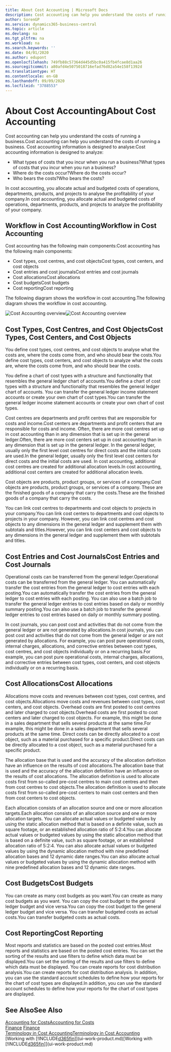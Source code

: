 ```yaml
---
title: About Cost Accounting | Microsoft Docs
description: Cost accounting can help you understand the costs of running a business.
author: SorenGP
ms.service: dynamics365-business-central
ms.topic: article
ms.devlang: na
ms.tgt_pltfrm: na
ms.workload: na
ms.search.keywords: ''
ms.date: 04/01/2020
ms.author: edupont
ms.openlocfilehash: 749fb88c57364d445d5bc0a415fb4fcae8d1aa26
ms.sourcegitcommit: a80afd4e5075018716efad76d82a54e158f1392d
ms.translationtype: HT
ms.contentlocale: en-GB
ms.lasthandoff: 09/09/2020
ms.locfileid: "3788553"
---
```

# <a name="about-cost-accounting"></a><span data-ttu-id="667dc-103">About Cost Accounting</span><span class="sxs-lookup"><span data-stu-id="667dc-103">About Cost Accounting</span></span>
<span data-ttu-id="667dc-104">Cost accounting can help you understand the costs of running a business.</span><span class="sxs-lookup"><span data-stu-id="667dc-104">Cost accounting can help you understand the costs of running a business.</span></span> <span data-ttu-id="667dc-105">Cost accounting information is designed to analyse:</span><span class="sxs-lookup"><span data-stu-id="667dc-105">Cost accounting information is designed to analyze:</span></span>  

-   <span data-ttu-id="667dc-106">What types of costs that you incur when you run a business?</span><span class="sxs-lookup"><span data-stu-id="667dc-106">What types of costs that you incur when you run a business?</span></span>  
-   <span data-ttu-id="667dc-107">Where do the costs occur?</span><span class="sxs-lookup"><span data-stu-id="667dc-107">Where do the costs occur?</span></span>  
-   <span data-ttu-id="667dc-108">Who bears the costs?</span><span class="sxs-lookup"><span data-stu-id="667dc-108">Who bears the costs?</span></span>  

<span data-ttu-id="667dc-109">In cost accounting, you allocate actual and budgeted costs of operations, departments, products, and projects to analyse the profitability of your company.</span><span class="sxs-lookup"><span data-stu-id="667dc-109">In cost accounting, you allocate actual and budgeted costs of operations, departments, products, and projects to analyze the profitability of your company.</span></span>  

## <a name="workflow-in-cost-accounting"></a><span data-ttu-id="667dc-110">Workflow in Cost Accounting</span><span class="sxs-lookup"><span data-stu-id="667dc-110">Workflow in Cost Accounting</span></span>  
<span data-ttu-id="667dc-111">Cost accounting has the following main components:</span><span class="sxs-lookup"><span data-stu-id="667dc-111">Cost accounting has the following main components:</span></span>  

-   <span data-ttu-id="667dc-112">Cost types, cost centres, and cost objects</span><span class="sxs-lookup"><span data-stu-id="667dc-112">Cost types, cost centers, and cost objects</span></span>  
-   <span data-ttu-id="667dc-113">Cost entries and cost journals</span><span class="sxs-lookup"><span data-stu-id="667dc-113">Cost entries and cost journals</span></span>  
-   <span data-ttu-id="667dc-114">Cost allocations</span><span class="sxs-lookup"><span data-stu-id="667dc-114">Cost allocations</span></span>  
-   <span data-ttu-id="667dc-115">Cost budgets</span><span class="sxs-lookup"><span data-stu-id="667dc-115">Cost budgets</span></span>
-   <span data-ttu-id="667dc-116">Cost reporting</span><span class="sxs-lookup"><span data-stu-id="667dc-116">Cost reporting</span></span>  

<span data-ttu-id="667dc-117">The following diagram shows the workflow in cost accounting.</span><span class="sxs-lookup"><span data-stu-id="667dc-117">The following diagram shows the workflow in cost accounting.</span></span>  

<span data-ttu-id="667dc-118">![Cost Accounting overview](media/costaccountingoverview.png "CostAccountingOverview")</span><span class="sxs-lookup"><span data-stu-id="667dc-118">![Cost Accounting overview](media/costaccountingoverview.png "CostAccountingOverview")</span></span>  

## <a name="cost-types-cost-centers-and-cost-objects"></a><span data-ttu-id="667dc-119">Cost Types, Cost Centres, and Cost Objects</span><span class="sxs-lookup"><span data-stu-id="667dc-119">Cost Types, Cost Centers, and Cost Objects</span></span>  
<span data-ttu-id="667dc-120">You define cost types, cost centres, and cost objects to analyse what the costs are, where the costs come from, and who should bear the costs.</span><span class="sxs-lookup"><span data-stu-id="667dc-120">You define cost types, cost centers, and cost objects to analyze what the costs are, where the costs come from, and who should bear the costs.</span></span>  

<span data-ttu-id="667dc-121">You define a chart of cost types with a structure and functionality that resembles the general ledger chart of accounts.</span><span class="sxs-lookup"><span data-stu-id="667dc-121">You define a chart of cost types with a structure and functionality that resembles the general ledger chart of accounts.</span></span> <span data-ttu-id="667dc-122">You can transfer the general ledger income statement accounts or create your own chart of cost types.</span><span class="sxs-lookup"><span data-stu-id="667dc-122">You can transfer the general ledger income statement accounts or create your own chart of cost types.</span></span>  

<span data-ttu-id="667dc-123">Cost centres are departments and profit centres that are responsible for costs and income.</span><span class="sxs-lookup"><span data-stu-id="667dc-123">Cost centers are departments and profit centers that are responsible for costs and income.</span></span> <span data-ttu-id="667dc-124">Often, there are more cost centres set up in cost accounting than in any dimension that is set up in the general ledger.</span><span class="sxs-lookup"><span data-stu-id="667dc-124">Often, there are more cost centers set up in cost accounting than in any dimension that is set up in the general ledger.</span></span> <span data-ttu-id="667dc-125">In the general ledger, usually only the first level cost centres for direct costs and the initial costs are used.</span><span class="sxs-lookup"><span data-stu-id="667dc-125">In the general ledger, usually only the first level cost centers for direct costs and the initial costs are used.</span></span> <span data-ttu-id="667dc-126">In cost accounting, additional cost centres are created for additional allocation levels.</span><span class="sxs-lookup"><span data-stu-id="667dc-126">In cost accounting, additional cost centers are created for additional allocation levels.</span></span>  

<span data-ttu-id="667dc-127">Cost objects are products, product groups, or services of a company.</span><span class="sxs-lookup"><span data-stu-id="667dc-127">Cost objects are products, product groups, or services of a company.</span></span> <span data-ttu-id="667dc-128">These are the finished goods of a company that carry the costs.</span><span class="sxs-lookup"><span data-stu-id="667dc-128">These are the finished goods of a company that carry the costs.</span></span>  

<span data-ttu-id="667dc-129">You can link cost centres to departments and cost objects to projects in your company.</span><span class="sxs-lookup"><span data-stu-id="667dc-129">You can link cost centers to departments and cost objects to projects in your company.</span></span> <span data-ttu-id="667dc-130">However, you can link cost centres and cost objects to any dimensions in the general ledger and supplement them with subtotals and titles.</span><span class="sxs-lookup"><span data-stu-id="667dc-130">However, you can link cost centers and cost objects to any dimensions in the general ledger and supplement them with subtotals and titles.</span></span>  

## <a name="cost-entries-and-cost-journals"></a><span data-ttu-id="667dc-131">Cost Entries and Cost Journals</span><span class="sxs-lookup"><span data-stu-id="667dc-131">Cost Entries and Cost Journals</span></span>  
<span data-ttu-id="667dc-132">Operational costs can be transferred from the general ledger.</span><span class="sxs-lookup"><span data-stu-id="667dc-132">Operational costs can be transferred from the general ledger.</span></span> <span data-ttu-id="667dc-133">You can automatically transfer the cost entries from the general ledger to cost entries with each posting.</span><span class="sxs-lookup"><span data-stu-id="667dc-133">You can automatically transfer the cost entries from the general ledger to cost entries with each posting.</span></span> <span data-ttu-id="667dc-134">You can also use a batch job to transfer the general ledger entries to cost entries based on daily or monthly summary posting.</span><span class="sxs-lookup"><span data-stu-id="667dc-134">You can also use a batch job to transfer the general ledger entries to cost entries based on daily or monthly summary posting.</span></span>  

<span data-ttu-id="667dc-135">In cost journals, you can post cost and activities that do not come from the general ledger or are not generated by allocations.</span><span class="sxs-lookup"><span data-stu-id="667dc-135">In cost journals, you can post cost and activities that do not come from the general ledger or are not generated by allocations.</span></span> <span data-ttu-id="667dc-136">For example, you can post pure operational costs, internal charges, allocations, and corrective entries between cost types, cost centres, and cost objects individually or on a recurring basis.</span><span class="sxs-lookup"><span data-stu-id="667dc-136">For example, you can post pure operational costs, internal charges, allocations, and corrective entries between cost types, cost centers, and cost objects individually or on a recurring basis.</span></span>  

## <a name="cost-allocations"></a><span data-ttu-id="667dc-137">Cost Allocations</span><span class="sxs-lookup"><span data-stu-id="667dc-137">Cost Allocations</span></span>  
<span data-ttu-id="667dc-138">Allocations move costs and revenues between cost types, cost centres, and cost objects.</span><span class="sxs-lookup"><span data-stu-id="667dc-138">Allocations move costs and revenues between cost types, cost centers, and cost objects.</span></span> <span data-ttu-id="667dc-139">Overhead costs are first posted to cost centres and later charged to cost objects.</span><span class="sxs-lookup"><span data-stu-id="667dc-139">Overhead costs are first posted to cost centers and later charged to cost objects.</span></span> <span data-ttu-id="667dc-140">For example, this might be done in a sales department that sells several products at the same time.</span><span class="sxs-lookup"><span data-stu-id="667dc-140">For example, this might be done in a sales department that sells several products at the same time.</span></span> <span data-ttu-id="667dc-141">Direct costs can be directly allocated to a cost object, such as a material purchased for a specific product.</span><span class="sxs-lookup"><span data-stu-id="667dc-141">Direct costs can be directly allocated to a cost object, such as a material purchased for a specific product.</span></span>  

<span data-ttu-id="667dc-142">The allocation base that is used and the accuracy of the allocation definition have an influence on the results of cost allocations.</span><span class="sxs-lookup"><span data-stu-id="667dc-142">The allocation base that is used and the accuracy of the allocation definition have an influence on the results of cost allocations.</span></span> <span data-ttu-id="667dc-143">The allocation definition is used to allocate costs first from so-called pre-cost centres to main cost centres and then from cost centres to cost objects.</span><span class="sxs-lookup"><span data-stu-id="667dc-143">The allocation definition is used to allocate costs first from so-called pre-cost centers to main cost centers and then from cost centers to cost objects.</span></span>  

<span data-ttu-id="667dc-144">Each allocation consists of an allocation source and one or more allocation targets.</span><span class="sxs-lookup"><span data-stu-id="667dc-144">Each allocation consists of an allocation source and one or more allocation targets.</span></span> <span data-ttu-id="667dc-145">You can allocate actual values or budgeted values by using the static allocation method that is based on a definite value, such as square footage, or an established allocation ratio of 5:2:4.</span><span class="sxs-lookup"><span data-stu-id="667dc-145">You can allocate actual values or budgeted values by using the static allocation method that is based on a definite value, such as square footage, or an established allocation ratio of 5:2:4.</span></span> <span data-ttu-id="667dc-146">You can also allocate actual values or budgeted values by using the dynamic allocation method with nine predefined allocation bases and 12 dynamic date ranges.</span><span class="sxs-lookup"><span data-stu-id="667dc-146">You can also allocate actual values or budgeted values by using the dynamic allocation method with nine predefined allocation bases and 12 dynamic date ranges.</span></span>  

## <a name="cost-budgets"></a><span data-ttu-id="667dc-147">Cost Budgets</span><span class="sxs-lookup"><span data-stu-id="667dc-147">Cost Budgets</span></span>  
<span data-ttu-id="667dc-148">You can create as many cost budgets as you want.</span><span class="sxs-lookup"><span data-stu-id="667dc-148">You can create as many cost budgets as you want.</span></span> <span data-ttu-id="667dc-149">You can copy the cost budget to the general ledger budget and vice versa.</span><span class="sxs-lookup"><span data-stu-id="667dc-149">You can copy the cost budget to the general ledger budget and vice versa.</span></span> <span data-ttu-id="667dc-150">You can transfer budgeted costs as actual costs.</span><span class="sxs-lookup"><span data-stu-id="667dc-150">You can transfer budgeted costs as actual costs.</span></span>  

## <a name="cost-reporting"></a><span data-ttu-id="667dc-151">Cost Reporting</span><span class="sxs-lookup"><span data-stu-id="667dc-151">Cost Reporting</span></span>  
<span data-ttu-id="667dc-152">Most reports and statistics are based on the posted cost entries.</span><span class="sxs-lookup"><span data-stu-id="667dc-152">Most reports and statistics are based on the posted cost entries.</span></span> <span data-ttu-id="667dc-153">You can set the sorting of the results and use filters to define which data must be displayed.</span><span class="sxs-lookup"><span data-stu-id="667dc-153">You can set the sorting of the results and use filters to define which data must be displayed.</span></span> <span data-ttu-id="667dc-154">You can create reports for cost distribution analysis.</span><span class="sxs-lookup"><span data-stu-id="667dc-154">You can create reports for cost distribution analysis.</span></span> <span data-ttu-id="667dc-155">In addition, you can use the standard account schedules to define how your reports for the chart of cost types are displayed.</span><span class="sxs-lookup"><span data-stu-id="667dc-155">In addition, you can use the standard account schedules to define how your reports for the chart of cost types are displayed.</span></span>  

## <a name="see-also"></a><span data-ttu-id="667dc-156">See Also</span><span class="sxs-lookup"><span data-stu-id="667dc-156">See Also</span></span>  
 [<span data-ttu-id="667dc-157">Accounting for Costs</span><span class="sxs-lookup"><span data-stu-id="667dc-157">Accounting for Costs</span></span>](finance-manage-cost-accounting.md)  
 <span data-ttu-id="667dc-158">[Finance](finance.md) </span><span class="sxs-lookup"><span data-stu-id="667dc-158">[Finance](finance.md) </span></span>  
 [<span data-ttu-id="667dc-159">Terminology in Cost Accounting</span><span class="sxs-lookup"><span data-stu-id="667dc-159">Terminology in Cost Accounting</span></span>](finance-terminology-in-cost-accounting.md)  
 <span data-ttu-id="667dc-160">[Working with [!INCLUDE[d365fin](includes/d365fin_md.md)]](ui-work-product.md)</span><span class="sxs-lookup"><span data-stu-id="667dc-160">[Working with [!INCLUDE[d365fin](includes/d365fin_md.md)]](ui-work-product.md)</span></span>
